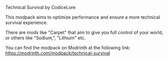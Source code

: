 Technical Survival by CodiceLore

This modpack aims to optimize performance and ensure a more technical survival experience.

There are mods like "Carpet" that aim to give you full control of your world, or others like "Sodium,", "Lithium" etc.

You can find the modpack on Modrinth at the following link: https://modrinth.com/modpack/technical-survival
